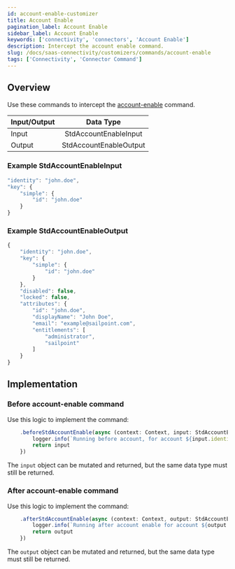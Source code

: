 ```yaml
---
id: account-enable-customizer
title: Account Enable
pagination_label: Account Enable
sidebar_label: Account Enable
keywords: ['connectivity', 'connectors', 'Account Enable']
description: Intercept the account enable command.
slug: /docs/saas-connectivity/customizers/commands/account-enable
tags: ['Connectivity', 'Connector Command']
---
```


## Overview

Use these commands to intercept the [account-enable](../../commands/account-enable) command.


| Input/Output    |        Data Type        |
| :-------------- | :---------------------: |
| Input           |  StdAccountEnableInput  |
| Output          |  StdAccountEnableOutput |

### Example StdAccountEnableInput

```javascript
"identity": "john.doe",
"key": {
    "simple": {
        "id": "john.doe"
    }
}
```

### Example StdAccountEnableOutput

```javascript
{
    "identity": "john.doe",
    "key": {
        "simple": {
            "id": "john.doe"
        }
    },
    "disabled": false,
    "locked": false,
    "attributes": {
        "id": "john.doe",
        "displayName": "John Doe",
        "email": "example@sailpoint.com",
        "entitlements": [
            "administrator",
            "sailpoint"
        ]
    }
}
```
## Implementation

### Before account-enable command

Use this logic to implement the command: 

```javascript
    .beforeStdAccountEnable(async (context: Context, input: StdAccountEnableInput) => {
        logger.info(`Running before account, for account ${input.identity}`)
        return input
    })
```
The `input` object can be mutated and returned, but the same data type must still be returned.

### After account-enable command

Use this logic to implement the command: 

```javascript
    .afterStdAccountEnable(async (context: Context, output: StdAccountEnableOutput) => {
        logger.info(`Running after account enable for account ${output.identity}`)
        return output
    })
```
The `output` object can be mutated and returned, but the same data type must still be returned.